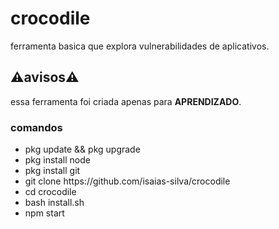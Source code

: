 # crocodile

<p>ferramenta basica que explora vulnerabilidades de aplicativos.</p>

## ⚠️avisos⚠️
<p>essa ferramenta foi criada apenas para <b>APRENDIZADO</b>.</p>


### comandos
<ul list-style="none">
    <li>pkg update && pkg upgrade</li>
     <li>pkg install node</li>
      <li>pkg install git</li>
       <li>git clone https://github.com/isaias-silva/crocodile</li>
       <li>cd crocodile</li>
       <li>bash install.sh</li>
       <li>npm start</li>
       
       
</ul>
